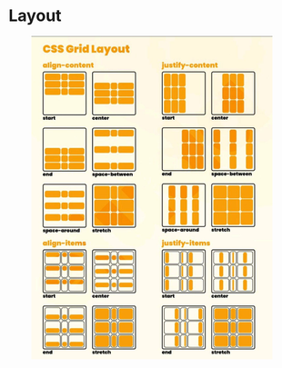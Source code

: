 # Layout

<figure><img src="../../../.gitbook/assets/css flexbox.png" alt=""><figcaption></figcaption></figure>
